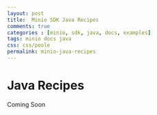 ```yaml
---
layout: post
title:  Minio SDK Java Recipes
comments: true
categories : [minio, sdk, java, docs, examples]
tags: minio docs java
css: css/poole
permalink: minio-java-recipes 
---
```

# Java Recipes

Coming Soon